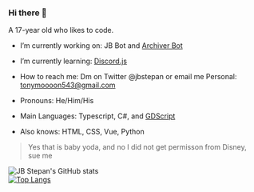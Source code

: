 ### Hi there 👋
A 17-year old who likes to code.

- I’m currently working on: JB Bot and [Archiver Bot](https://github.com/tonymoooon543/Archiver-Bot)
- I’m currently learning: [Discord.js](https://discord.js.org)
- How to reach me: Dm on Twitter @jbstepan or email me Personal: tonymoooon543@gmail.com
- Pronouns: He/Him/His

- Main Languages: Typescript, C#, and [GDScript](https://docs.godotengine.org/en/stable/getting_started/scripting/gdscript/index.html?highlight=gdscript)
- Also knows: HTML, CSS, Vue, Python

> Yes that is baby yoda, and no I did not get permisson from Disney, sue me

![JB Stepan's GitHub stats](https://github-readme-stats.vercel.app/api?username=JBStepan&show_icons=true&count_private=true&theme=dark) <br>
[![Top Langs](https://github-readme-stats.vercel.app/api/top-langs/?username=JBStepan&layout=compact&theme=dark)](https://github.com/anuraghazra/github-readme-stats)
